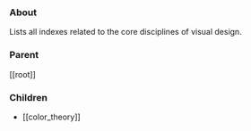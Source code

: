 ### About
Lists all indexes related to the core disciplines of visual design.

### Parent
[[root]]

### Children
- [[color_theory]]